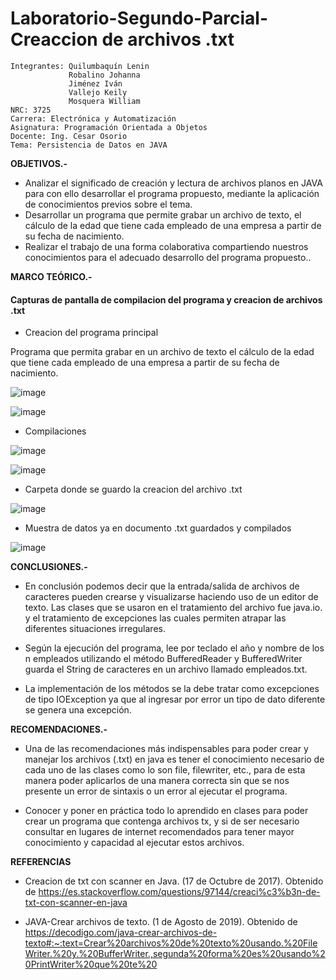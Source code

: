 # Laboratorio-Segundo-Parcial- Creaccion de archivos .txt
    Integrantes: Quilumbaquín Lenin
                 Robalino Johanna
                 Jiménez Iván
                 Vallejo Keily
                 Mosquera William 
    NRC: 3725
    Carrera: Electrónica y Automatización
    Asignatura: Programación Orientada a Objetos 
    Docente: Ing. Cesar Osorio
    Tema: Persistencia de Datos en JAVA
    
   **OBJETIVOS.-**
   
* Analizar el significado de creación y lectura de archivos planos en JAVA para con ello desarrollar el programa propuesto, mediante la aplicación de conocimientos previos sobre el tema.
* Desarrollar un programa que permite grabar un archivo de texto, el cálculo de la edad que tiene cada empleado de una empresa a partir de su fecha de
nacimiento.
* Realizar el trabajo de una forma colaborativa compartiendo nuestros conocimientos para el adecuado desarrollo del programa propuesto..

**MARCO TEÓRICO.-**


#### Capturas de pantalla de compilacion del programa y creacion de archivos .txt

* Creacion del programa principal 

Programa que permita grabar en un archivo de texto el cálculo de la edad que tiene cada empleado de una empresa a partir de su fecha de
nacimiento.

![image](https://user-images.githubusercontent.com/84789076/124529697-be441100-ddd0-11eb-9fda-97dd77e91482.png)

![image](https://user-images.githubusercontent.com/84789076/124529732-cbf99680-ddd0-11eb-98b6-f8e7567e1a59.png)

* Compilaciones 

![image](https://user-images.githubusercontent.com/84789076/124529765-d87def00-ddd0-11eb-99b8-f8db422126c2.png)

![image](https://user-images.githubusercontent.com/84789076/124529834-ee8baf80-ddd0-11eb-8d1d-b1d220094819.png)

* Carpeta donde se guardo la creacion del archivo .txt

![image](https://user-images.githubusercontent.com/84789076/124529900-19760380-ddd1-11eb-8d3a-3b5b8b685dd1.png)

* Muestra de datos ya en documento .txt guardados y compilados

![image](https://user-images.githubusercontent.com/84789076/124529954-36aad200-ddd1-11eb-8c81-c7bda2e60cce.png)

**CONCLUSIONES.-**

* En conclusión podemos decir que la entrada/salida de archivos de caracteres pueden crearse y visualizarse haciendo uso de un editor de texto. Las clases que se usaron en el tratamiento del archivo fue java.io. y el tratamiento de excepciones las cuales permiten atrapar las diferentes situaciones irregulares. 

* Según la ejecución del programa, lee por teclado el año y nombre de los n empleados utilizando el método BufferedReader y BufferedWriter guarda el String de caracteres  en un archivo llamado empleados.txt. 

* La implementación de los métodos se la debe tratar como excepciones de tipo IOException ya que al ingresar por error un tipo de dato diferente se genera una excepción.

**RECOMENDACIONES.-**

* Una de las recomendaciones más indispensables para poder crear y manejar los archivos (.txt) en java es tener el conocimiento necesario de cada uno de las clases como lo son file, filewriter, etc., para de esta manera poder aplicarlos de una manera correcta sin que se nos presente un error de sintaxis o un error al ejecutar el programa.

* Conocer y poner en práctica todo lo aprendido en clases para poder crear un programa que contenga archivos tx, y si de ser necesario consultar en lugares de internet recomendados para tener  mayor conocimiento y capacidad al ejecutar estos archivos.

**REFERENCIAS**

* Creacion de txt con scanner en Java. (17 de Octubre de 2017). Obtenido de https://es.stackoverflow.com/questions/97144/creaci%c3%b3n-de-txt-con-scanner-en-java

* JAVA-Crear archivos de texto. (1 de Agosto de 2019). Obtenido de https://decodigo.com/java-crear-archivos-de-texto#:~:text=Crear%20archivos%20de%20texto%20usando.%20FileWriter.%20y.%20BufferWriter.,segunda%20forma%20es%20usando%20PrintWriter%20que%20te%20








